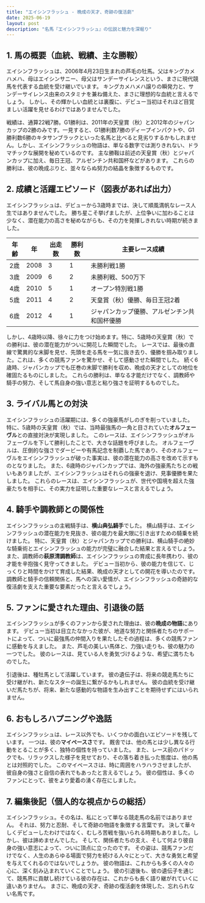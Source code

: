 ```yaml
---
title: "エイシンフラッシュ - 晩成の天才、奇跡の復活劇"
date: 2025-06-19
layout: post
description: "名馬『エイシンフラッシュ』の伝説と魅力を深堀り"
---
```


## 1. 馬の概要（血統、戦績、主な勝鞍）

エイシンフラッシュは、2006年4月23日生まれの芦毛の牡馬。父はキングカメハメハ、母はエイシンサニー、母父はサンデーサイレンスという、まさに現代競馬を代表する血統を受け継いでいます。  キングカメハメハ譲りの瞬発力と、サンデーサイレンス由来のスタミナを兼ね備えた、まさに理想的な血統と言えるでしょう。  しかし、その輝かしい血統とは裏腹に、デビュー当初はそれほど目覚ましい活躍を見せるわけではありませんでした。

戦績は、通算22戦7勝。G1勝利は、2011年の天皇賞（秋）と2012年のジャパンカップの2勝のみです。一見すると、G1勝利数7勝のディープインパクトや、G1勝利数6勝のキタサンブラックといった名馬と比べると見劣りするかもしれません。しかし、エイシンフラッシュの物語は、単なる数字では測りきれない、ドラマチックな展開を秘めているのです。  主な勝鞍は前述の天皇賞（秋）とジャパンカップに加え、毎日王冠、アルゼンチン共和国杯などがあります。  これらの勝利は、彼の晩成ぶりと、並々ならぬ努力の結晶を象徴するものです。


## 2. 成績と活躍エピソード（図表があれば出力）

エイシンフラッシュは、デビューから3歳時までは、決して順風満帆なレース人生ではありませんでした。  勝ち星こそ挙げましたが、上位争いに加わることは少なく、潜在能力の高さを秘めながらも、その力を発揮しきれない時期が続きました。

| 年齢 | 年 | 出走数 | 勝利数 | 主要レース成績 |
|---|---|---|---|---|
| 2歳 | 2008 | 3 | 1 |  未勝利戦1勝 |
| 3歳 | 2009 | 6 | 2 |  未勝利戦、500万下 |
| 4歳 | 2010 | 5 | 1 |  オープン特別戦1勝 |
| 5歳 | 2011 | 4 | 2 | 天皇賞（秋）優勝、毎日王冠2着 |
| 6歳 | 2012 | 4 | 1 | ジャパンカップ優勝、アルゼンチン共和国杯優勝 |


しかし、4歳時以降、徐々に力をつけ始めます。特に、5歳時の天皇賞（秋）での勝利は、彼の潜在能力がついに開花した瞬間でした。  レースでは、最後の直線で驚異的な末脚を見せ、先頭を走る馬を一気に抜き去り、優勝を掴み取りました。これは、多くの競馬ファンを驚かせ、そして感動させた瞬間でした。  続く6歳時、ジャパンカップでも圧巻の末脚で勝利を収め、晩成の天才としての地位を確固たるものにしました。  これらの勝利は、単なる才能だけでなく、調教師や騎手の努力、そして馬自身の強い意志と粘り強さを証明するものでした。


## 3. ライバル馬との対決

エイシンフラッシュの活躍期には、多くの強豪馬がしのぎを削っていました。  特に、5歳時の天皇賞（秋）では、当時最強馬の一角と目されていた**オルフェーヴル**との直接対決が実現しました。  このレースは、エイシンフラッシュがオルフェーヴルを下して勝利したことで、大きな話題を呼びました。  オルフェーヴルは、圧倒的な強さでダービーや有馬記念を制覇した馬であり、そのオルフェーヴルをエイシンフラッシュが破った事実は、彼の潜在能力の高さを改めて示すものとなりました。  また、6歳時のジャパンカップでは、海外の強豪馬たちとの戦いもありましたが、エイシンフラッシュはそれらの強豪を退け、見事優勝を果たしました。  これらのレースは、エイシンフラッシュが、世代や国境を超えた強豪たちを相手に、その実力を証明した重要なレースと言えるでしょう。


## 4. 騎手や調教師との関係性

エイシンフラッシュの主戦騎手は、**横山典弘騎手**でした。  横山騎手は、エイシンフラッシュの潜在能力を見抜き、彼の能力を最大限に引き出すための騎乗を続けました。  特に、天皇賞（秋）とジャパンカップでの勝利は、横山騎手の絶妙な騎乗術とエイシンフラッシュの能力が完璧に融合した結果と言えるでしょう。  また、調教師の**萩原清調教師**は、エイシンフラッシュの育成に長年携わり、彼の才能を辛抱強く見守ってきました。  デビュー当初から、彼の能力を信じて、じっくりと時間をかけて育成した結果、晩成の天才としての開花を導いたのです。  調教師と騎手の信頼関係と、馬への深い愛情が、エイシンフラッシュの奇跡的な復活劇を支えた重要な要素だったと言えるでしょう。


## 5. ファンに愛された理由、引退後の話

エイシンフラッシュが多くのファンから愛された理由は、彼の**晩成の物語**にあります。  デビュー当初は目立たなかった彼が、地道な努力と関係者たちのサポートによって、ついに最強馬の仲間入りを果たしたその過程は、多くの競馬ファンに感動を与えました。  また、芦毛の美しい馬体と、力強い走りも、彼の魅力の一つでした。  彼のレースは、見ている人を勇気づけるような、希望に満ちたものでした。

引退後は、種牡馬として活躍しています。  彼の遺伝子は、将来の競走馬たちに受け継がれ、新たなスターの誕生に繋がるかもしれません。  彼の血統を受け継いだ馬たちが、将来、新たな感動的な物語を生み出すことを期待せずにはいられません。


## 6. おもしろハプニングや逸話

エイシンフラッシュは、レース以外でも、いくつかの面白いエピソードを残しています。  一つは、彼の**マイペースさ**です。  厩舎では、他の馬とは少し異なる行動をとることが多く、独特の個性を持っていました。  また、レース前のパドックでも、リラックスした様子を見せており、その落ち着き払った態度は、他の馬とは対照的でした。  このマイペースさは、時に周囲をハラハラさせましたが、彼自身の強さと自信の表れでもあったと言えるでしょう。  彼の個性は、多くのファンにとって、彼をより愛着の湧く存在にしました。


## 7. 編集後記（個人的な視点からの総括）

エイシンフラッシュ。その名は、私にとって単なる競走馬の名前ではありません。  それは、努力と忍耐、そして奇跡の物語を象徴する言葉です。  決して華々しくデビューしたわけではなく、むしろ苦戦を強いられる時期もありました。しかし、彼は諦めませんでした。  そして、関係者たちの支え、そして何より彼自身の強い意志によって、ついに頂点に立ったのです。  その姿は、競馬ファンだけでなく、人生のあらゆる場面で努力を続ける人々にとって、大きな勇気と希望を与えてくれるのではないでしょうか。  彼の物語は、これからも多くの人々の心に、深く刻み込まれていくことでしょう。  彼の引退後も、彼の遺伝子を通じて、競馬界に貢献し続けている彼の存在は、これからも長く語り継がれていくに違いありません。  まさに、晩成の天才、奇跡の復活劇を体現した、忘れられない名馬です。
